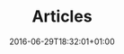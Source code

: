 ---
layout: archive
title: "Articles"
date: 2016-06-29T18:32:01+01:00
slug: articles
navigation: true
navigationTitle: "Articles"
order: 3
---